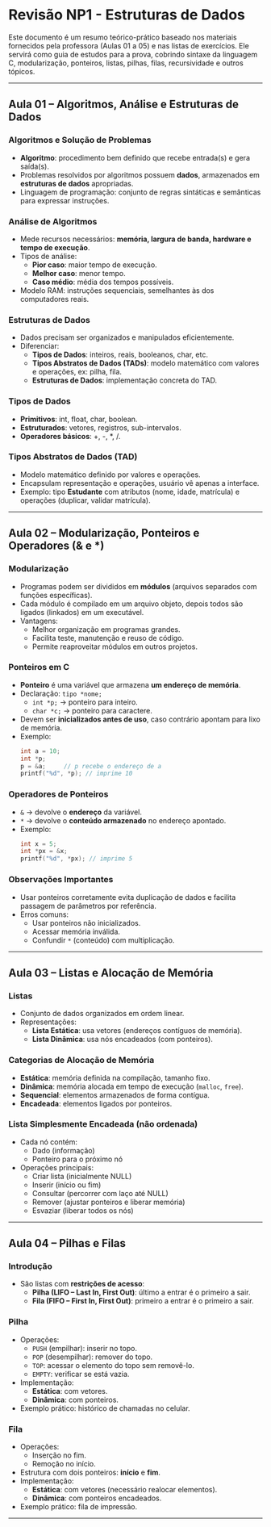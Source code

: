 # Revisão NP1 - Estruturas de Dados

Este documento é um resumo teórico-prático baseado nos materiais fornecidos pela professora (Aulas 01 a 05) e nas listas de exercícios.
Ele servirá como guia de estudos para a prova, cobrindo sintaxe da linguagem C, modularização, ponteiros, listas, pilhas, filas, recursividade e outros tópicos.

---

## Aula 01 – Algoritmos, Análise e Estruturas de Dados

### Algoritmos e Solução de Problemas
- **Algoritmo**: procedimento bem definido que recebe entrada(s) e gera saída(s).
- Problemas resolvidos por algoritmos possuem **dados**, armazenados em **estruturas de dados** apropriadas.
- Linguagem de programação: conjunto de regras sintáticas e semânticas para expressar instruções.

### Análise de Algoritmos
- Mede recursos necessários: **memória, largura de banda, hardware e tempo de execução**.
- Tipos de análise:
  - **Pior caso**: maior tempo de execução.
  - **Melhor caso**: menor tempo.
  - **Caso médio**: média dos tempos possíveis.
- Modelo RAM: instruções sequenciais, semelhantes às dos computadores reais.

### Estruturas de Dados
- Dados precisam ser organizados e manipulados eficientemente.
- Diferenciar:
  - **Tipos de Dados**: inteiros, reais, booleanos, char, etc.
  - **Tipos Abstratos de Dados (TADs)**: modelo matemático com valores e operações, ex: pilha, fila.
  - **Estruturas de Dados**: implementação concreta do TAD.

### Tipos de Dados
- **Primitivos**: int, float, char, boolean.
- **Estruturados**: vetores, registros, sub-intervalos.
- **Operadores básicos**: +, -, *, /.

### Tipos Abstratos de Dados (TAD)
- Modelo matemático definido por valores e operações.
- Encapsulam representação e operações, usuário vê apenas a interface.
- Exemplo: tipo **Estudante** com atributos (nome, idade, matrícula) e operações (duplicar, validar matrícula).

---


## Aula 02 – Modularização, Ponteiros e Operadores (& e *)

### Modularização
- Programas podem ser divididos em **módulos** (arquivos separados com funções específicas).
- Cada módulo é compilado em um arquivo objeto, depois todos são ligados (linkados) em um executável.
- Vantagens:
  - Melhor organização em programas grandes.
  - Facilita teste, manutenção e reuso de código.
  - Permite reaproveitar módulos em outros projetos.

### Ponteiros em C
- **Ponteiro** é uma variável que armazena **um endereço de memória**.
- Declaração: `tipo *nome;`
  - `int *p;` → ponteiro para inteiro.
  - `char *c;` → ponteiro para caractere.
- Devem ser **inicializados antes de uso**, caso contrário apontam para lixo de memória.
- Exemplo:
  ```c
  int a = 10;
  int *p;
  p = &a;     // p recebe o endereço de a
  printf("%d", *p); // imprime 10
  ```

### Operadores de Ponteiros
- `&` → devolve o **endereço** da variável.
- `*` → devolve o **conteúdo armazenado** no endereço apontado.
- Exemplo:
  ```c
  int x = 5;
  int *px = &x;
  printf("%d", *px); // imprime 5
  ```

### Observações Importantes
- Usar ponteiros corretamente evita duplicação de dados e facilita passagem de parâmetros por referência.
- Erros comuns:
  - Usar ponteiros não inicializados.
  - Acessar memória inválida.
  - Confundir `*` (conteúdo) com multiplicação.

---


## Aula 03 – Listas e Alocação de Memória

### Listas
- Conjunto de dados organizados em ordem linear.
- Representações:
  - **Lista Estática**: usa vetores (endereços contíguos de memória).
  - **Lista Dinâmica**: usa nós encadeados (com ponteiros).

### Categorias de Alocação de Memória
- **Estática**: memória definida na compilação, tamanho fixo.
- **Dinâmica**: memória alocada em tempo de execução (`malloc`, `free`).
- **Sequencial**: elementos armazenados de forma contígua.
- **Encadeada**: elementos ligados por ponteiros.

### Lista Simplesmente Encadeada (não ordenada)
- Cada nó contém:
  - Dado (informação)
  - Ponteiro para o próximo nó
- Operações principais:
  - Criar lista (inicialmente NULL)
  - Inserir (início ou fim)
  - Consultar (percorrer com laço até NULL)
  - Remover (ajustar ponteiros e liberar memória)
  - Esvaziar (liberar todos os nós)

---


## Aula 04 – Pilhas e Filas

### Introdução
- São listas com **restrições de acesso**:
  - **Pilha (LIFO – Last In, First Out)**: último a entrar é o primeiro a sair.
  - **Fila (FIFO – First In, First Out)**: primeiro a entrar é o primeiro a sair.

### Pilha
- Operações:
  - `PUSH` (empilhar): inserir no topo.
  - `POP` (desempilhar): remover do topo.
  - `TOP`: acessar o elemento do topo sem removê-lo.
  - `EMPTY`: verificar se está vazia.
- Implementação:
  - **Estática**: com vetores.
  - **Dinâmica**: com ponteiros.
- Exemplo prático: histórico de chamadas no celular.

### Fila
- Operações:
  - Inserção no fim.
  - Remoção no início.
- Estrutura com dois ponteiros: **início** e **fim**.
- Implementação:
  - **Estática**: com vetores (necessário realocar elementos).
  - **Dinâmica**: com ponteiros encadeados.
- Exemplo prático: fila de impressão.

---
